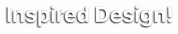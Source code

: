 <webui-data data-page-title="Inspiring Interior Design Rendering" data-page-subtitle=""></webui-data>

<webui-flex justify="center" align="center" style="min-height:calc(var(--main-height) * 0.8);padding:calc(var(--main-width) * 0.03);">

<webui-paper elevation="10" style="width:90%;height:calc(var(--main-height) * 0.65);margin:auto;border-radius:30px;background-image:url(/img/80.avif);background-attachment:local;background-size:cover;background-position:bottom right;background-repeat:no-repeat;">

<webui-flex justify="center" align="end" style="width:100%;height:100%;">

<h2 style="margin-left: calc(var(--main-width) * -0.05); color:white; font-size: 4em;position:sticky;left:0;text-shadow:-2px 2px 4px black;background-color:transparent;">Inspired Design!</h2>

</webui-flex>

</webui-paper>

</webui-flex>

<webui-next-page name="Gassler Design Gallery" href="/gallery"></webui-next-page>
